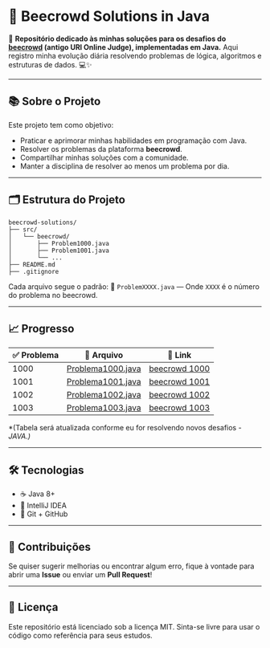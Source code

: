 
# 🚀 Beecrowd Solutions in Java

🎯 **Repositório dedicado às minhas soluções para os desafios do [beecrowd](https://www.beecrowd.com.br/judge/pt/problems/index) (antigo URI Online Judge), implementadas em Java.**
Aqui registro minha evolução diária resolvendo problemas de lógica, algoritmos e estruturas de dados. 💻✨

---

## 📚 Sobre o Projeto
Este projeto tem como objetivo:
- Praticar e aprimorar minhas habilidades em programação com Java.
- Resolver os problemas da plataforma **beecrowd**.
- Compartilhar minhas soluções com a comunidade.
- Manter a disciplina de resolver ao menos um problema por dia.

---

## 🗂️ Estrutura do Projeto
```
beecrowd-solutions/
├── src/
│   └── beecrowd/
│       ├── Problem1000.java
│       ├── Problem1001.java
│       └── ...
├── README.md
├── .gitignore
```

Cada arquivo segue o padrão:
📄 `ProblemXXXX.java` — Onde `XXXX` é o número do problema no beecrowd.

---

## 📈 Progresso
| ✅ Problema | 📄 Arquivo                                           | 🔗 Link                                                                  |
|------------|------------------------------------------------------|--------------------------------------------------------------------------|
| 1000       | [Problema1000.java](src/beecrowd/Problema1000.java)  | [beecrowd 1000](https://www.beecrowd.com.br/judge/pt/problems/view/1000) |
| 1001       | [Problema1001.java](src/beecrowd//Problema1001.java) | [beecrowd 1001](https://www.beecrowd.com.br/judge/pt/problems/view/1001) |
| 1002       | [Problema1002.java](src/beecrowd//Problema1002.java) | [beecrowd 1002](https://judge.beecrowd.com/pt/problems/view/1002)        |
| 1003       | [Problema1003.java](src/beecrowd//Problema1003.java) | [beecrowd 1003](https://judge.beecrowd.com/pt/problems/view/1003)        |

*(Tabela será atualizada conforme eu for resolvendo novos desafios - *JAVA.)*

---

## 🛠️ Tecnologias
- ☕ Java 8+
- 🧰 IntelliJ IDEA
- 📝 Git + GitHub

---

## 🤝 Contribuições
Se quiser sugerir melhorias ou encontrar algum erro, fique à vontade para abrir uma **Issue** ou enviar um **Pull Request**!

---

## 📄 Licença
Este repositório está licenciado sob a licença MIT.
Sinta-se livre para usar o código como referência para seus estudos.
